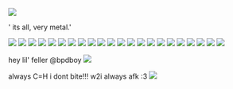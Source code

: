 ![](https://files.catbox.moe/iz3k16.png)
    
' its all, very metal.'
 
![](https://adriansblinkiecollection.neocities.org/stamps/i21.png) ![](https://adriansblinkiecollection.neocities.org/stamps/a57.png) ![](https://adriansblinkiecollection.neocities.org/stamps/b18.png) ![](https://adriansblinkiecollection.neocities.org/stamps/b49.jpg) ![](https://adriansblinkiecollection.neocities.org/stamps/j9.png) ![](![image](https://github.com/user-attachments/assets/70bbb97c-0e50-402a-af93-5696c492cf8c)
) ![](https://adriansblinkiecollection.neocities.org/stamps/e96.gif) ![](https://adriansblinkiecollection.neocities.org/stamps/k6.gif) ![](https://adriansblinkiecollection.neocities.org/stamps/b53.gif) ![](https://adriansblinkiecollection.neocities.org/stamps/e23.png) ![](https://adriansblinkiecollection.neocities.org/stamps/g9.jpg) ![](https://adriansblinkiecollection.neocities.org/stamps/d37.gif) ![](https://adriansblinkiecollection.neocities.org/stamps/e89.jpg) ![](https://adriansblinkiecollection.neocities.org/stamps/k16.png) ![](https://adriansblinkiecollection.neocities.org/stamps/c10.gif) ![](https://adriansblinkiecollection.neocities.org/stamps/d23.png) ![](https://adriansblinkiecollection.neocities.org/stamps/d40.jpg) ![](https://adriansblinkiecollection.neocities.org/stamps/d75.gif) ![](https://adriansblinkiecollection.neocities.org/stamps/a59.png)
![](https://ugleeblinkie.carrd.co/assets/images/image62.gif?v01485035087951) ![](https://supplies.ju.mp/assets/images/gallery02/c8de1bda.png?v=6a50b904) ![](https://64.media.tumblr.com/47697d202b0041ffacde260f48f4c89d/e2ec9c4bbbed7a5f-83/s250x400/732b9a90e2b2f88e881fcebfaf561ad286e8a9a1.gifv)

hey lil' feller @bpdboy ![](https://pixels.crd.co/assets/images/gallery107/12fbac88.gif?v=99d3974e)

always C=H i dont bite!!! w2i always afk :3 
![](https://pixels.crd.co/assets/images/gallery116/c22bad60.gif?v=99d3974e)
